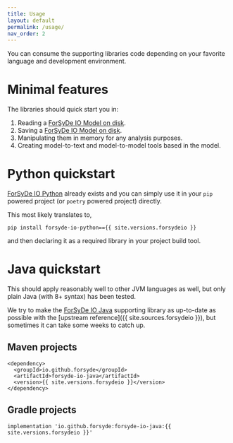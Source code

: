 ```yaml
---
title: Usage
layout: default
permalink: /usage/
nav_order: 2
---
```


You can consume the supporting libraries code depending on your favorite language and
development environment.

# Minimal features

The libraries should quick start you in:

1. Reading a [ForSyDe IO Model on disk](/concepts/#textual-specification).
2. Saving a [ForSyDe IO Model on disk](/concepts/#textual-specification).
3. Manipulating them in memory for any analysis purposes.
4. Creating model-to-text and model-to-model tools based in the model.

# Python quickstart

[ForSyDe IO Python](https://pypi.org/project/forsyde-io-python/)
already exists and you can simply use it
in your `pip` powered project (or `poetry` powered project) directly.

This most likely translates to,

    pip install forsyde-io-python=={{ site.versions.forsydeio }}

and then declaring it as a required library in your project build tool.

# Java quickstart

This should apply reasonably well to other JVM languages as well, but only
plain Java (with 8+ syntax) has been tested.

We try to make the [ForSyDe IO Java](https://search.maven.org/artifact/io.github.forsyde/forsyde-io-java)
supporting library as up-to-date as possible with
the [upstream reference]({{ site.sources.forsydeio }}), but sometimes
it can take some weeks to catch up. 

## Maven projects

    <dependency>
      <groupId>io.github.forsyde</groupId>
      <artifactId>forsyde-io-java</artifactId>
      <version>{{ site.versions.forsydeio }}</version>
    </dependency>

## Gradle projects

    implementation 'io.github.forsyde:forsyde-io-java:{{ site.versions.forsydeio }}'
